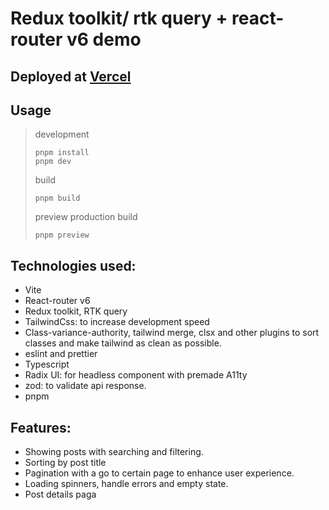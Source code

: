 # Redux toolkit/ rtk query + react-router v6 demo

## Deployed at [Vercel](https://react-router-v6-redux-toolkit.vercel.app/)
## Usage
> development
> ```
> pnpm install
> pnpm dev
> ```
> build
> ```
> pnpm build
> ```
> preview production build
> ```
> pnpm preview
> ```

## Technologies used:
- Vite
- React-router v6
- Redux toolkit, RTK query
- TailwindCss: to increase development speed
- Class-variance-authority, tailwind merge, clsx and other plugins to sort classes and make tailwind as clean as possible.
- eslint and prettier
- Typescript
- Radix UI: for headless component with premade A11ty
- zod: to validate api response.
- pnpm


## Features:
- Showing posts with searching and filtering.
- Sorting by post title
- Pagination with a go to certain page to enhance user experience.
- Loading spinners, handle errors and empty state.
- Post details paga
